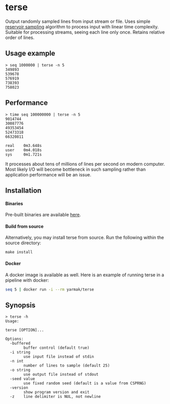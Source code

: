 # terse
Output randomly sampled lines from input stream or file. Uses simple [reservoir sampling](http://www.cs.umd.edu/~samir/498/vitter.pdf) algorithm to process input with linear time complexity. Suitable for processing streams, seeing each line only once. Retains relative order of lines.

## Usage example

```
> seq 1000000 | terse -n 5
349893
539678
576919
738393
758023
```

## Performance

```
> time seq 100000000 | terse -n 5
9014744
30087776
49353454
52473318
66320811

real    0m3.648s
user    0m4.018s
sys     0m1.721s
```

It processes about tens of millions of lines per second on modern computer. Most likely I/O will become bottleneck in such sampling rather than application performance will be an issue.

## Installation

#### Binaries

Pre-built binaries are available [here](https://github.com/Snawoot/terse/releases/latest).

#### Build from source

Alternatively, you may install terse from source. Run the following within the source directory:

```
make install
```

#### Docker

A docker image is available as well. Here is an example of running terse in a pipeline with docker:

```sh
seq 5 | docker run -i --rm yarmak/terse
```

## Synopsis

```
> terse -h
Usage:

terse [OPTION]...

Options:
  -buffered
    	buffer control (default true)
  -i string
    	use input file instead of stdin
  -n int
    	number of lines to sample (default 25)
  -o string
    	use output file instead of stdout
  -seed value
    	use fixed random seed (default is a value from CSPRNG)
  -version
    	show program version and exit
  -z	line delimiter is NUL, not newline
```
